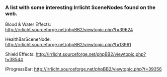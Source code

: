 ### A list with some interesting Irrlicht SceneNodes found on the web. ###

Blood & Water Effects: http://irrlicht.sourceforge.net/phpBB2/viewtopic.php?t=39624

HealthBarSceneNode: http://irrlicht.sourceforge.net/phpBB2/viewtopic.php?t=13961

Shield Effects: http://irrlicht.sourceforge.net/phpBB2/viewtopic.php?t=38544

IProgressBar: http://irrlicht.sourceforge.net/phpBB2/viewtopic.php?t=39356